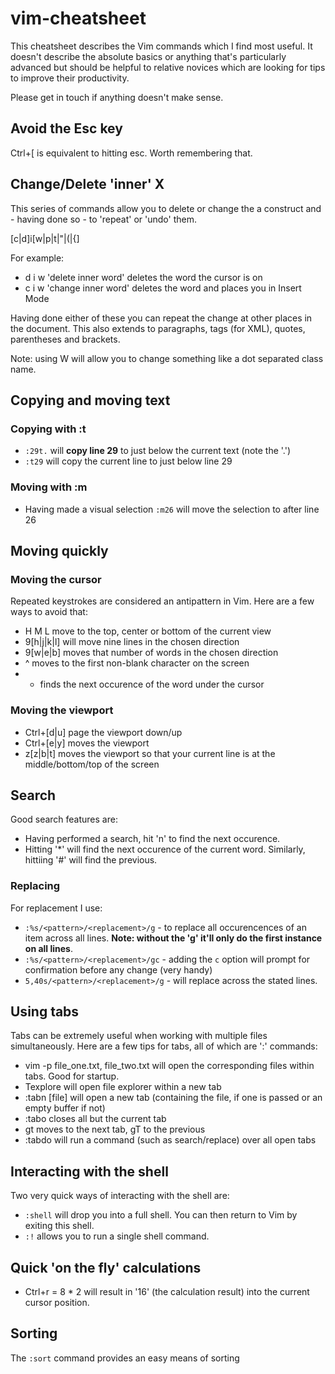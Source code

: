 # vim-cheatsheet

This cheatsheet describes the Vim commands which I find most useful. It doesn't
describe the absolute basics or anything that's particularly advanced but should
be helpful to relative novices which are looking for tips to improve their
productivity.

Please get in touch if anything doesn't make sense.

## Avoid the Esc key
Ctrl+[ is equivalent to hitting esc. Worth remembering that.

## Change/Delete 'inner' X

This series of commands allow you to delete or change the a construct and -
having done so - to 'repeat' or 'undo' them.

[c|d]i[w|p|t|"|(|{]

For example:

* d i w 'delete inner word' deletes the word the cursor is on
* c i w 'change inner word' deletes the word and places you in Insert Mode

Having done either of these you can repeat the change at other places in the
document. This also extends to paragraphs, tags (for XML), quotes, parentheses
and brackets.

Note: using W will allow you to change something like a dot separated class
name.

## Copying and moving text

### Copying with :t
* `:29t.` will **copy line 29** to just below the current text (note the
    '.')
* `:t29` will copy the current line to just below line 29

### Moving with :m
* Having made a visual selection `:m26` will move the selection to after line 26

## Moving quickly

### Moving the cursor

Repeated keystrokes are considered an antipattern in Vim. Here are a few ways to
avoid that:

* H M L move to the top, center or bottom of the current view
* 9[h|j|k|l] will move nine lines in the chosen direction
* 9[w|e|b] moves that number of words in the chosen direction
* ^ moves to the first non-blank character on the screen
* * finds the next occurence of the word under the cursor

### Moving the viewport

* Ctrl+[d|u] page the viewport down/up
* Ctrl+[e|y] moves the viewport
* z[z|b|t] moves the viewport so that your current line is at the
middle/bottom/top of the screen

## Search

Good search features are:

* Having performed a search, hit 'n' to find the next occurence.
* Hitting '*' will find the next occurence of the current word.
Similarly, hittiing '#' will find the previous.

### Replacing

For replacement I use:

* `:%s/<pattern>/<replacement>/g` - to replace all occurencences of an
item across all lines. **Note: without the 'g' it'll only do the
first instance on all lines**.
* `:%s/<pattern>/<replacement>/gc` - adding the `c` option will prompt 
for confirmation before any change (very handy)
* `5,40s/<pattern>/<replacement>/g` - will replace across the stated
lines.

## Using tabs

Tabs can be extremely useful when working with multiple files simultaneously.
Here are a few tips for tabs, all of which are ':' commands:

* vim -p file_one.txt, file_two.txt will open the corresponding files within
tabs. Good for startup.
* Texplore will open file explorer within a new tab
* :tabn [file] will open a new tab (containing the file, if one is passed or an
    empty buffer if not)
* :tabo closes all but the current tab
* gt moves to the next tab, gT to the previous
* :tabdo will run a command (such as search/replace) over all open tabs

## Interacting with the shell
Two very quick ways of interacting with the shell are:

* `:shell` will drop you into a full shell. You can then return to Vim
by exiting this shell. 
* `:!` allows you to run a single shell command. 

## Quick 'on the fly' calculations

* Ctrl+r = 8 * 2 will result in '16' (the calculation result) into the current
cursor position.

## Sorting

The `:sort` command provides an easy means of sorting
